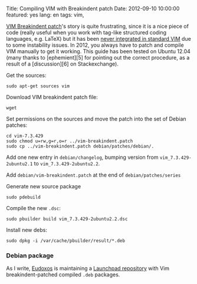 Title: Compiling VIM with Breakindent patch
Date:  2012-09-10 10:00:00
featured: yes
lang: en
tags: vim,

[VIM Breakindent patch][1]'s story is quite frustrating, since it is a nice piece of code (really useful when you work with tag-like structured coding languages, e.g. LaTeX) but it has been [never integrated in standard VIM][2] due to some instability issues. In 2012, you always have to patch and compile VIM manually to get it working. This guide has been tested on Ubuntu 12.04 (many thanks to [ephemient][5] for pointing out the correct procedure, as a result of a [discussion][6] on Stackexchange).

Get the sources:

	sudo apt-get sources vim

Download VIM breakindent patch file:

	wget

Set permissions on the sources and move the patch into the set of Debian patches:

	cd vim-7.3.429
	sudo chmod u=rw,g=r,o=r ../vim-breakindent.patch
	sudo cp ../vim-breakindent.patch debian/patches/debian/.

Add one new entry in `debian/changelog`, bumping version from `vim_7.3.429-2ubuntu2.1` to `vim_7.3.429-2ubuntu2.2`.

Add `debian/vim-breakindent.patch` at the end of `debian/patches/series`

Generate new source package

	sudo pdebuild

Compile the new `.dsc`:

	sudo pbuilder build vim_7.3.429-2ubuntu2.2.dsc

Install new debs:

	sudo dpkg -i /var/cache/pbuilder/result/*.deb

### Debian package ###
As I write, [Eudoxos][3] is maintaining a [Launchpad repository][4] with Vim breakindent-patched compiled `.deb` packages.

   [1]: https://retracile.net/wiki/VimBreakIndent
   [2]: https://groups.google.com/forum/#!msg/vim_dev/VdMLVy_ZS2I/KsRNkREcBhgJ
   [3]: http://stackoverflow.com/users/761090/eudoxos
   [4]: https://launchpad.net/~eudoxos/+archive/ppa

